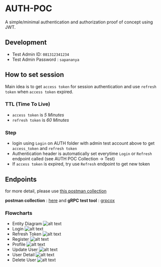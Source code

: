 # AUTH-POC
A simple/minimal authentication and authorization proof of concept using JWT.

## Development
- Test Admin ID: `081312341234`
- Test Admin Password : `sapananya`

## How to set session
Main idea is to get `access token` for session authentication and use `refresh token` when `access token` expired.

### TTL (Time To Live)
- `access token` is *5 Minutes*
- `refresh token` is *60 Minutes*

### Step
- login using `Login` on AUTH folder with admin test account above to get `access_token` and `refresh token`
- Authentication header is automatically set everytime `Login` or `Refresh` endpoint called (see AUTH POC Collection -> Test)
- If `access token` is expired, try use `Refresh` endpoint to get new token

## Endpoints
for more detail, please use [this postman collection](https://github.com/adepuu/auth-poc/blob/master/files/documents/AuthPOC.postman_collection.json)

**postman collection** : [here](https://github.com/adepuu/auth-poc/blob/master/files/documents/AuthPOC.postman_collection.json) and 
**gRPC test tool** : [grpcox](https://github.com/gusaul/grpcox)

### Flowcharts
- Entity Diagram
![alt text](https://github.com/adepuu/auth-poc/blob/master/files/flowcharts/entity.png)
- Login
![alt text](https://github.com/adepuu/auth-poc/blob/master/files/flowcharts/login.png)
- Refresh Token
![alt text](https://github.com/adepuu/auth-poc/blob/master/files/flowcharts/refresh-token.png)
- Register
![alt text](https://github.com/adepuu/auth-poc/blob/master/files/flowcharts/register.png)
- Profile
![alt text](https://github.com/adepuu/auth-poc/blob/master/files/flowcharts/profile.png)
- Update User
![alt text](https://github.com/adepuu/auth-poc/blob/master/files/flowcharts/update-user.png)
- User Detail
![alt text](https://github.com/adepuu/auth-poc/blob/master/files/flowcharts/user-detail.png)
- Delete User
![alt text](https://github.com/adepuu/auth-poc/blob/master/files/flowcharts/delete-user.png)